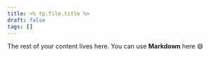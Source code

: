 ```yaml
---
title: <% tp.file.title %>
draft: false
tags: []
---
```

 
The rest of your content lives here. You can use **Markdown** here 😄